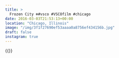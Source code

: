 ```yaml
---
title: >
  Frozen City ❄️#vsco #VSCOfilm #chicago
date: 2016-03-03T21:53:13+00:00
location: "Chicago, Illinois"
image: "/img/3f1f27690ef53aaaa0a8756ef434156b.jpg"
draft: false
instagram: true
---
```


{{<photo src="/img/3f1f27690ef53aaaa0a8756ef434156b.jpg">}}
